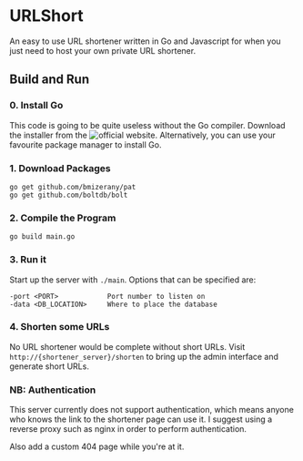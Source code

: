 URLShort
=====================

An easy to use URL shortener written in Go and Javascript for when you just need to host your own 
private URL shortener.

## Build and Run
### 0. Install Go
This code is going to be quite useless without the Go compiler. Download the installer from the 
![official website](https://golang.org/dl). Alternatively, you can use your favourite package
manager to install Go.

### 1. Download Packages
~~~
go get github.com/bmizerany/pat
go get github.com/boltdb/bolt
~~~

### 2. Compile the Program
~~~
go build main.go
~~~

### 3. Run it
Start up the server with `./main`. Options that can be specified are:

~~~
-port <PORT>            Port number to listen on
-data <DB_LOCATION>     Where to place the database
~~~

### 4. Shorten some URLs
No URL shortener would be complete without short URLs. Visit `http://{shortener_server}/shorten` 
to bring up the admin interface and generate short URLs.

### NB: Authentication
This server currently does not support authentication, which means anyone who knows the link to
the shortener page can use it. I suggest using a reverse proxy such as nginx in order to perform 
authentication.

Also add a custom 404 page while you're at it.

